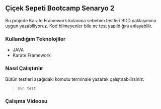 ## Çiçek Sepeti Bootcamp Senaryo 2

Bu projede Karate Framework kulanma sebebim testleri BDD yaklaşımına uygun yazabiliyoruz.
Kod bilmeyenler bile ne test yapıldığını anlayabilir.

### Kullandığım Teknolojiler

- JAVA
- Karate Framework

### Nasıl Çalıştırılır

Bütün testleri aşağıdaki komutu terminale yazarak çalıştırabilirsiniz.

> ` mvn test `

### Çalışma Videosu
